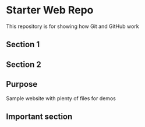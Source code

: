 # Starter Web Repo

This repository is for showing how Git and GitHub work

## Section 1 

## Section 2

## Purpose

Sample website with plenty of files for demos

## Important section